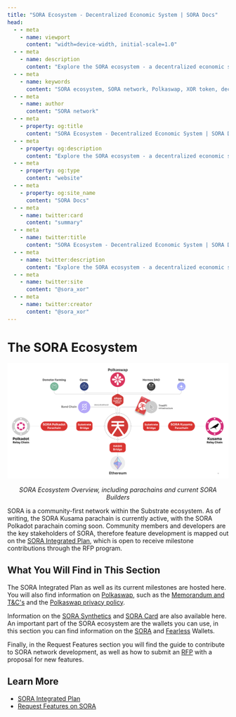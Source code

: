 ```yaml
---
title: "SORA Ecosystem - Decentralized Economic System | SORA Docs"
head:
  - - meta
    - name: viewport
      content: "width=device-width, initial-scale=1.0"
  - - meta
    - name: description
      content: "Explore the SORA ecosystem - a decentralized economic system comprising the SORA network, Polkaswap, XOR token, and more. Learn about the interconnected components and innovative features driving SORA's vision for a fair and sustainable financial system."
  - - meta
    - name: keywords
      content: "SORA ecosystem, SORA network, Polkaswap, XOR token, decentralized economic system, fair financial system, sustainable financial system"
  - - meta
    - name: author
      content: "SORA network"
  - - meta
    - property: og:title
      content: "SORA Ecosystem - Decentralized Economic System | SORA Docs"
  - - meta
    - property: og:description
      content: "Explore the SORA ecosystem - a decentralized economic system comprising the SORA network, Polkaswap, XOR token, and more. Learn about the interconnected components and innovative features driving SORA's vision for a fair and sustainable financial system."
  - - meta
    - property: og:type
      content: "website"
  - - meta
    - property: og:site_name
      content: "SORA Docs"
  - - meta
    - name: twitter:card
      content: "summary"
  - - meta
    - name: twitter:title
      content: "SORA Ecosystem - Decentralized Economic System | SORA Docs"
  - - meta
    - name: twitter:description
      content: "Explore the SORA ecosystem - a decentralized economic system comprising the SORA network, Polkaswap, XOR token, and more. Learn about the interconnected components and innovative features driving SORA's vision for a fair and sustainable financial system."
  - - meta
    - name: twitter:site
      content: "@sora_xor"
  - - meta
    - name: twitter:creator
      content: "@sora_xor"
---
```


# The SORA Ecosystem

![](.gitbook/assets/SORA-Ecosystem.png)

<center><i>SORA Ecosystem Overview, including parachains and current SORA Builders</i> </center>

SORA is a community-first network within the Substrate ecosystem. As
of writing, the SORA Kusama parachain is currently active, with the
SORA Polkadot parachain coming soon.
Community members and developers are the key stakeholders of SORA,
therefore feature development is mapped out on the [SORA Integrated Plan](integrated-plan.md), which is open to receive milestone contributions through the RFP
program.

## What You Will Find in This Section

The SORA Integrated Plan as well as its current milestones are hosted
here. You will also find information on
[Polkaswap](https://polkaswap.io/), such as the [Memorandum and
T&C's](polkaswap/terms) and the [Polkaswap privacy policy](polkaswap/privacy).

Information on the [SORA Synthetics](xst.md) and [SORA Card](sora-card.md) are also available
here. An important part of the SORA ecosystem are the wallets you can
use, in this section you can find information on the [SORA](mobile.md)
and [Fearless](fearless.md)
Wallets.

Finally, in the Request Features section you will find the guide to
contribute to SORA network development, as well as how to submit an
[RFP](rfp.md) with a proposal for new features.

## Learn More

- [SORA Integrated Plan](/integrated-plan)
- [Request Features on SORA](/rfp)
